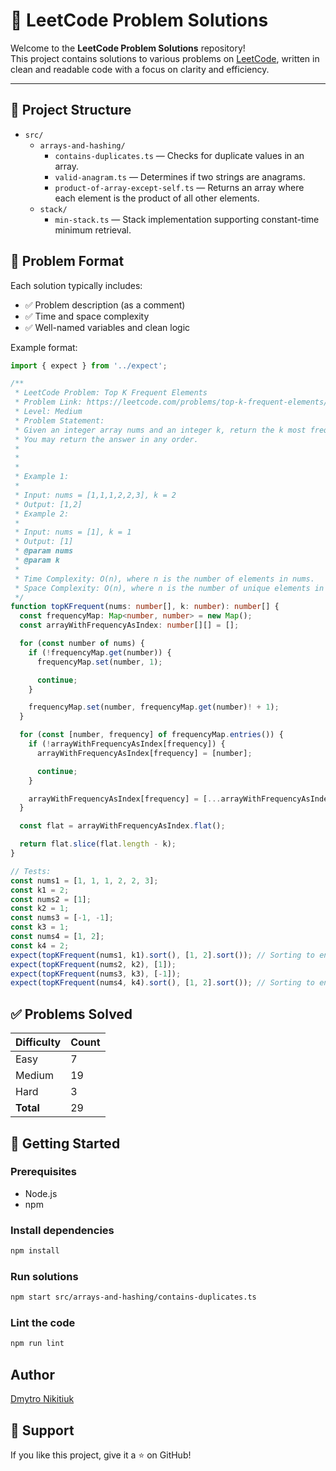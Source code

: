 # 🧠 LeetCode Problem Solutions

Welcome to the **LeetCode Problem Solutions** repository!  
This project contains solutions to various problems on [LeetCode](https://leetcode.com/), written in clean and readable code with a focus on clarity and efficiency.

---

## 📁 Project Structure

- `src/`
    - `arrays-and-hashing/`
        - `contains-duplicates.ts` — Checks for duplicate values in an array.
        - `valid-anagram.ts` — Determines if two strings are anagrams.
        - `product-of-array-except-self.ts` — Returns an array where each element is the product of all other elements.
    - `stack/`
        - `min-stack.ts` — Stack implementation supporting constant-time minimum retrieval.

## 🧩 Problem Format

Each solution typically includes:
- ✅ Problem description (as a comment)
- ✅ Time and space complexity 
- ✅ Well-named variables and clean logic

Example format:
```typescript
import { expect } from '../expect';

/**
 * LeetCode Problem: Top K Frequent Elements
 * Problem Link: https://leetcode.com/problems/top-k-frequent-elements/
 * Level: Medium
 * Problem Statement:
 * Given an integer array nums and an integer k, return the k most frequent elements.
 * You may return the answer in any order.
 *
 *
 *
 * Example 1:
 *
 * Input: nums = [1,1,1,2,2,3], k = 2
 * Output: [1,2]
 * Example 2:
 *
 * Input: nums = [1], k = 1
 * Output: [1]
 * @param nums
 * @param k
 *
 * Time Complexity: O(n), where n is the number of elements in nums.
 * Space Complexity: O(n), where n is the number of unique elements in nums.
 */
function topKFrequent(nums: number[], k: number): number[] {
  const frequencyMap: Map<number, number> = new Map();
  const arrayWithFrequencyAsIndex: number[][] = [];

  for (const number of nums) {
    if (!frequencyMap.get(number)) {
      frequencyMap.set(number, 1);

      continue;
    }

    frequencyMap.set(number, frequencyMap.get(number)! + 1);
  }

  for (const [number, frequency] of frequencyMap.entries()) {
    if (!arrayWithFrequencyAsIndex[frequency]) {
      arrayWithFrequencyAsIndex[frequency] = [number];

      continue;
    }

    arrayWithFrequencyAsIndex[frequency] = [...arrayWithFrequencyAsIndex[frequency], number];
  }

  const flat = arrayWithFrequencyAsIndex.flat();

  return flat.slice(flat.length - k);
}

// Tests:
const nums1 = [1, 1, 1, 2, 2, 3];
const k1 = 2;
const nums2 = [1];
const k2 = 1;
const nums3 = [-1, -1];
const k3 = 1;
const nums4 = [1, 2];
const k4 = 2;
expect(topKFrequent(nums1, k1).sort(), [1, 2].sort()); // Sorting to ensure order doesn't affect the test
expect(topKFrequent(nums2, k2), [1]);
expect(topKFrequent(nums3, k3), [-1]);
expect(topKFrequent(nums4, k4).sort(), [1, 2].sort()); // Sorting to ensure order doesn't affect the test

```

## ✅ Problems Solved

| Difficulty | Count |
|------------|-------|
| Easy       | 7     |
| Medium     | 19    |
| Hard       | 3     |
| **Total**  | 29    |


## 🚀 Getting Started

### Prerequisites

- Node.js
- npm

### Install dependencies

```bash
npm install
```

### Run solutions
```bash
npm start src/arrays-and-hashing/contains-duplicates.ts
```

### Lint the code

```bash
npm run lint
```

## Author
[Dmytro Nikitiuk](https://github.com/tomorroN)

## 🌟 Support

If you like this project, give it a ⭐ on GitHub!
